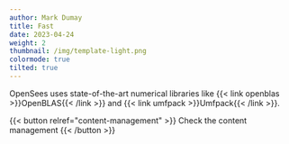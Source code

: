 ```yaml
---
author: Mark Dumay
title: Fast
date: 2023-04-24
weight: 2
thumbnail: /img/template-light.png
colormode: true
tilted: true
---
```


OpenSees uses state-of-the-art numerical libraries like {{< link openblas >}}OpenBLAS{{< /link >}} and {{< link umfpack >}}Umfpack{{< /link >}}. 

{{< button relref="content-management" >}}
    Check the content management
{{< /button >}}

